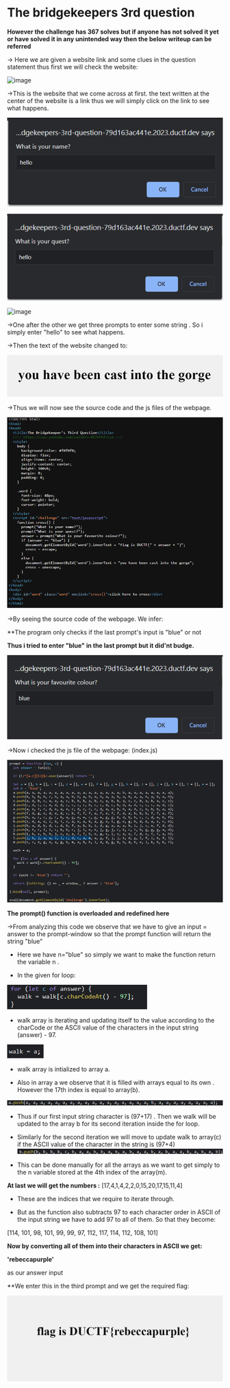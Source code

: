 # **The bridgekeepers 3rd question**

**However the challenge has 367 solves but if anyone has not solved it yet or have solved it in any unintended way then the below writeup can be referred**

-> Here we are given a website link and some clues in the question statement thus first we will check the website:

![image](https://github.com/it4ch1-007/CTF-writeups/assets/133276365/a600c6db-c3e0-4351-b7e5-74f911b07b14)


->This is the website that we come across at first. the text written at the center of the website is a link thus we will simply click on the link to see what happens.

![Alt text](../images/image-2.png)

![Alt text](../images/image-3.png)

![image](https://github.com/it4ch1-007/CTF-writeups/assets/133276365/4d68e694-c45b-43b2-a11d-0fd098991f36)



->One after the other we get three prompts to enter some string . So i simply enter "hello" to see what happens.

->Then the text of the website changed to:

![Alt text](../images/image-5.png)

->Thus we will now see the source code and the js files of the webpage.

![Alt text](../images/image-6.png)

->By seeing the source code of the webpage. We infer:

**The program only checks if the last prompt's input is "blue" or not 

**Thus i tried to enter "blue" in the last prompt but it did'nt budge.**

![Alt text](../images/image-7.png)

->Now i checked the js file of the webpage: (index.js)

![Alt text](../images/image-8.png)

**The prompt() function is overloaded and redefined here**

->From analyzing this code we observe that we have to give an input = answer to the prompt-window so that the prompt function will return the string "blue"

- Here we have n="blue" so simply we want to make the function return the variable n .

- In the given for loop:

![Alt text](../images/image-9.png)

- walk array is iterating and updating itself to the value according to the charCode or the ASCII value of the characters in the input string (answer) - 97.

![Alt text](../images/image-10.png)

- walk array is intialized to array a.

- Also in array a we observe that it is filled with arrays equal to its own . However the 17th index is equal to array(b).

![Alt text](../images/image-12.png)

- Thus if our first input string character is (97+17) . Then we walk will be updated to the array b for its second iteration inside the for loop.
 - Similarly for the second iteration we will move to update walk to array(c) if the ASCII value of the character in the string is (97+4)
 ![Alt text](../images/image-11.png)

- This can be done manually for all the arrays as we want to get simply to the n variable stored at the 4th index of the array(m).

**At last we will get the numbers :**
[17,4,1,4,2,2,0,15,20,17,15,11,4]

- These are the indices that we require to iterate through.

- But as the function also subtracts 97 to each character order in ASCII of the input string we have to add 97 to all of them. So that they become:

[114, 101, 98, 101, 99, 99, 97, 112, 117, 114, 112, 108, 101]

**Now by converting all of them into their characters in ASCII we get:**

**'rebeccapurple'** 

as our answer input

**We enter this in the third prompt and we get the required flag:

![Alt text](../images/image-13.png)
